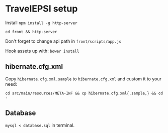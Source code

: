 # TravelEPSI setup

Install `npm install -g http-server`

`cd front && http-server`

Don't forget to change api path in `front/scripts/app.js`

Hook assets up with: `bower install`

## hibernate.cfg.xml

Copy `hibernate.cfg.xml.sample` to `hibernate.cfg.xml` and custom it to your need:

`cd src/main/resources/META-INF && cp hibernate.cfg.xml{.sample,} && cd -`

## Database

`mysql < database.sql` in terminal.
